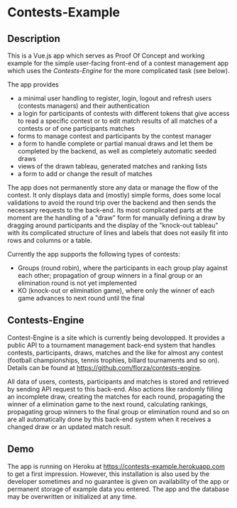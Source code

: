 # Contests-Example

## Description
This is a Vue.js app which serves as Proof Of Concept and working example for the simple user-facing front-end of a contest management app which uses the *Contests-Engine* for the more complicated task (see below).

The app provides
- a minimal user handling to register, login, logout and refresh users (contests managers) and their authentication
- a login for participants of contests with different tokens that give access to read a specific contest or to edit match results of all matches of a contests or of one participants matches
- forms to manage contest and participants by the contest manager
- a form to handle complete or partial manual draws and let them be completed by the backend,  as well as completely automatic seeded draws
- views of the drawn tableau, generated matches and ranking lists
- a form to add or change the result of matches

The app does not permanently store any data or manage the flow of the contest. It only displays data and (mostly) simple forms, does some local validations to avoid the round trip over the backend and then sends the necessary requests to the back-end. Its most complicated parts at the moment are the handling of a "draw" form for manually defining a draw by dragging around participants and the display of the "knock-out tableau" with its complicated structure of lines and labels that does not easily fit into rows and columns or a table.

Currently the app supports the following types of contests:
- Groups (round robin), where the participants in each group play against each other; propagation of group winners in a final group or an elimination round is not yet implemented
- KO (knock-out or elimination game), where only the winner of each game advances to next round until the final

## Contests-Engine
Contest-Engine is a site  which is currently being devolopped. It provides a public API to a tournament management back-end system that handles contests, participants, draws, matches and the like for almost any contest (football championships, tennis trophies, billard tournaments and so on). Details can be found at https://github.com/florza/contests-engine.

All data of users, contests, participants and matches is stored and retrieved by sending API request to this back-end. Also actions like randomly filling an incomplete draw, creating the matches for each round, propagating the winner of a elimination game to the next round, calculating rankings, propagating group winners to the final group or elimination round and so on are all automatically done by this back-end system when it receives a changed draw or an updated match result.

## Demo
The app is running on Heroku at https://contests-example.herokuapp.com to get a first impression. However, this installation is also used by the developer sometimes and no guarantee is given on availability of the app or permanent storage of example data you entered. The app and the database may be overwritten or initialized at any time.
